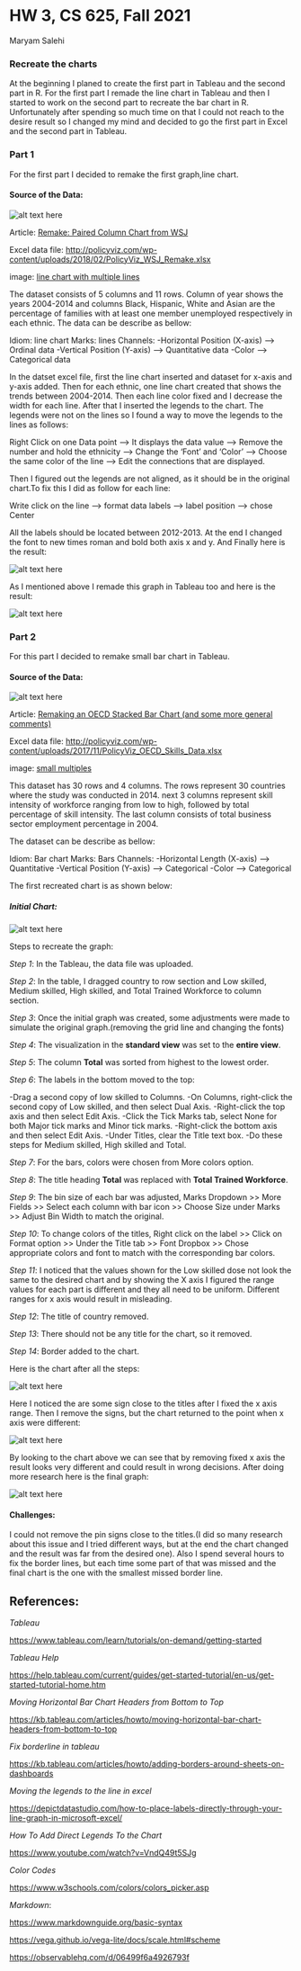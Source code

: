 HW 3, CS 625, Fall 2021
================

Maryam Salehi

### Recreate the charts

At the beginning I planed to create the first part in Tableau and the
second part in R. For the first part I remade the line chart in Tableau
and then I started to work on the second part to recreate the bar chart
in R. Unfortunately after spending so much time on that I could not
reach to the desire result so I changed my mind and decided to go the
first part in Excel and the second part in Tableau.

### Part 1

For the first part I decided to remake the first graph,line chart.

#### Source of the Data:

![alt text here](Pics/Pic1.png)

Article: [Remake: Paired Column Chart from
WSJ](https://policyviz.com/2018/03/01/remake-paired-column-chart-from-wsj/)

Excel data file:
<http://policyviz.com/wp-content/uploads/2018/02/PolicyViz_WSJ_Remake.xlsx>

image: [line chart with multiple
lines](https://policyviz.com/wp-content/uploads/2018/02/PolicyViz_WSJ_Remake_LineChart-1024x613.png)

The dataset consists of 5 columns and 11 rows. Column of year shows the
years 2004-2014 and columns Black, Hispanic, White and Asian are the
percentage of families with at least one member unemployed respectively
in each ethnic. The data can be describe as bellow:

Idiom: line chart Marks: lines Channels: -Horizontal Position (X-axis)
–&gt; Ordinal data -Vertical Position (Y-axis) –&gt; Quantitative data
-Color –&gt; Categorical data

In the datset excel file, first the line chart inserted and dataset for
x-axis and y-axis added. Then for each ethnic, one line chart created
that shows the trends between 2004-2014. Then each line color fixed and
I decrease the width for each line. After that I inserted the legends to
the chart. The legends were not on the lines so I found a way to move
the legends to the lines as follows:

Right Click on one Data point –&gt; It displays the data value –&gt;
Remove the number and hold the ethnicity –&gt; Change the ‘Font’ and
‘Color’ –&gt; Choose the same color of the line –&gt; Edit the
connections that are displayed.

Then I figured out the legends are not aligned, as it should be in the
original chart.To fix this I did as follow for each line:

Write click on the line –&gt; format data labels –&gt; label position
–&gt; chose Center

All the labels should be located between 2012-2013. At the end I changed
the font to new times roman and bold both axis x and y. And Finally here
is the result:

![alt text here](Pics/Pic2.png)

As I mentioned above I remade this graph in Tableau too and here is the
result:

![alt text here](Pics/Pic3.png)

### Part 2

For this part I decided to remake small bar chart in Tableau.

#### Source of the Data:

![alt text here](Pics/Pic4.png)

Article: [Remaking an OECD Stacked Bar Chart (and some more general
comments)](https://policyviz.com/2017/11/30/remaking-oecd-stacked-bar-chart-general-comments/)

Excel data file:
<http://policyviz.com/wp-content/uploads/2017/11/PolicyViz_OECD_Skills_Data.xlsx>

image: [small
multiples](https://policyviz.com/wp-content/uploads/2017/11/PolicyViz_OECDStackedColumnChartRemake.png)

This dataset has 30 rows and 4 columns. The rows represent 30 countries
where the study was conducted in 2014. next 3 columns represent skill
intensity of workforce ranging from low to high, followed by total
percentage of skill intensity. The last column consists of total
business sector employment percentage in 2004.

The dataset can be describe as bellow:

Idiom: Bar chart Marks: Bars Channels: -Horizontal Length (X-axis) –&gt;
Quantitative -Vertical Position (Y-axis) –&gt; Categorical -Color –&gt;
Categorical

The first recreated chart is as shown below:

##### Initial Chart:

![alt text here](Pics/Pic5.png)

Steps to recreate the graph:

*Step 1*: In the Tableau, the data file was uploaded.

*Step 2*: In the table, I dragged country to row section and Low
skilled, Medium skilled, High skilled, and Total Trained Workforce to
column section.

*Step 3*: Once the initial graph was created, some adjustments were made
to simulate the original graph.(removing the grid line and changing the
fonts)

*Step 4*: The visualization in the **standard view** was set to the
**entire view**.

*Step 5*: The column **Total** was sorted from highest to the lowest
order.

*Step 6*: The labels in the bottom moved to the top:

-Drag a second copy of low skilled to Columns. -On Columns, right-click
the second copy of Low skilled, and then select Dual Axis. -Right-click
the top axis and then select Edit Axis. -Click the Tick Marks tab,
select None for both Major tick marks and Minor tick marks. -Right-click
the bottom axis and then select Edit Axis. -Under Titles, clear the
Title text box. -Do these steps for Medium skilled, High skilled and
Total.

*Step 7*: For the bars, colors were chosen from More colors option.

*Step 8*: The title heading **Total** was replaced with **Total Trained
Workforce**.

*Step 9*: The bin size of each bar was adjusted, Marks Dropdown &gt;&gt;
More Fields &gt;&gt; Select each column with bar icon &gt;&gt; Choose
Size under Marks &gt;&gt; Adjust Bin Width to match the original.

*Step 10*: To change colors of the titles, Right click on the label
&gt;&gt; Click on Format option &gt;&gt; Under the Title tab &gt;&gt;
Font Dropbox &gt;&gt; Chose appropriate colors and font to match with
the corresponding bar colors.

*Step 11*: I noticed that the values shown for the Low skilled dose not
look the same to the desired chart and by showing the X axis I figured
the range values for each part is different and they all need to be
uniform. Different ranges for x axis would result in misleading.

*Step 12*: The title of country removed.

*Step 13*: There should not be any title for the chart, so it removed.

*Step 14*: Border added to the chart.

Here is the chart after all the steps:

![alt text here](Pics/Pic6.png)

Here I noticed the are some sign close to the titles after I fixed the x
axis range. Then I remove the signs, but the chart returned to the point
when x axis were different:

![alt text here](Pics/Pic7.png)

By looking to the chart above we can see that by removing fixed x axis
the result looks very different and could result in wrong decisions.
After doing more research here is the final graph:

![alt text here](Pics/Pic8.png)

#### Challenges:

I could not remove the pin signs close to the titles.(I did so many
research about this issue and I tried different ways, but at the end the
chart changed and the result was far from the desired one). Also I spend
several hours to fix the border lines, but each time some part of that was
missed and the final chart is the one with the smallest missed border line.

## References:

*Tableau*

<https://www.tableau.com/learn/tutorials/on-demand/getting-started>

*Tableau Help*

<https://help.tableau.com/current/guides/get-started-tutorial/en-us/get-started-tutorial-home.htm>

*Moving Horizontal Bar Chart Headers from Bottom to Top*

<https://kb.tableau.com/articles/howto/moving-horizontal-bar-chart-headers-from-bottom-to-top>

*Fix borderline in tableau*

<https://kb.tableau.com/articles/howto/adding-borders-around-sheets-on-dashboards>

*Moving the legends to the line in excel*

<https://depictdatastudio.com/how-to-place-labels-directly-through-your-line-graph-in-microsoft-excel/>

*How To Add Direct Legends To the Chart*

<https://www.youtube.com/watch?v=VndQ49t5SJg>

*Color Codes*

<https://www.w3schools.com/colors/colors_picker.asp>

*Markdown*:

<https://www.markdownguide.org/basic-syntax>

<https://vega.github.io/vega-lite/docs/scale.html#scheme>

<https://observablehq.com/d/06499f6a4926793f>

